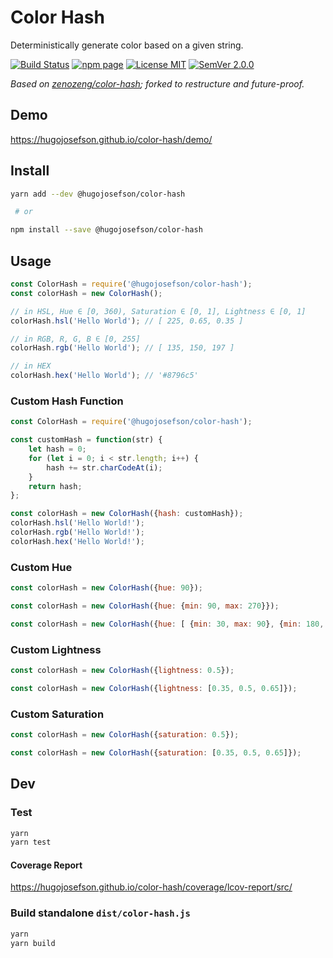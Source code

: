 # Color Hash

Deterministically generate color based on a given string.

[![Build Status](https://travis-ci.org/hugojosefson/color-hash.svg?branch=master)](https://travis-ci.org/hugojosefson/color-hash)
[![npm page](https://img.shields.io/npm/v/@hugojosefson/color-hash.svg)](https://npmjs.com/package/@hugojosefson/color-hash)
[![License MIT](https://img.shields.io/npm/l/@hugojosefson/color-hash.svg)](https://tldrlegal.com/license/mit-license)
[![SemVer 2.0.0](https://img.shields.io/badge/SemVer-2.0.0-lightgrey.svg)](http://semver.org/spec/v2.0.0.html)

_Based on [zenozeng/color-hash](https://github.com/zenozeng/color-hash); forked to restructure and future-proof._

## Demo

https://hugojosefson.github.io/color-hash/demo/

## Install

```bash
yarn add --dev @hugojosefson/color-hash

 # or

npm install --save @hugojosefson/color-hash
```

## Usage

```javascript
const ColorHash = require('@hugojosefson/color-hash');
const colorHash = new ColorHash();

// in HSL, Hue ∈ [0, 360), Saturation ∈ [0, 1], Lightness ∈ [0, 1]
colorHash.hsl('Hello World'); // [ 225, 0.65, 0.35 ]

// in RGB, R, G, B ∈ [0, 255]
colorHash.rgb('Hello World'); // [ 135, 150, 197 ]

// in HEX
colorHash.hex('Hello World'); // '#8796c5'
```

### Custom Hash Function

```javascript
const ColorHash = require('@hugojosefson/color-hash');

const customHash = function(str) {
    let hash = 0;
    for (let i = 0; i < str.length; i++) {
        hash += str.charCodeAt(i);
    }
    return hash;
};

const colorHash = new ColorHash({hash: customHash});
colorHash.hsl('Hello World!');
colorHash.rgb('Hello World!');
colorHash.hex('Hello World!');
```

### Custom Hue

```javascript
const colorHash = new ColorHash({hue: 90});
```

```javascript
const colorHash = new ColorHash({hue: {min: 90, max: 270}});
```

```javascript
const colorHash = new ColorHash({hue: [ {min: 30, max: 90}, {min: 180, max: 210}, {min: 270, max: 285} ]});
```

### Custom Lightness

```javascript
const colorHash = new ColorHash({lightness: 0.5});
```

```javascript
const colorHash = new ColorHash({lightness: [0.35, 0.5, 0.65]});
```

### Custom Saturation

```javascript
const colorHash = new ColorHash({saturation: 0.5});
```

```javascript
const colorHash = new ColorHash({saturation: [0.35, 0.5, 0.65]});
```

## Dev

### Test

```bash
yarn
yarn test
```

#### Coverage Report

https://hugojosefson.github.io/color-hash/coverage/lcov-report/src/

### Build standalone `dist/color-hash.js`

```bash
yarn
yarn build
```
